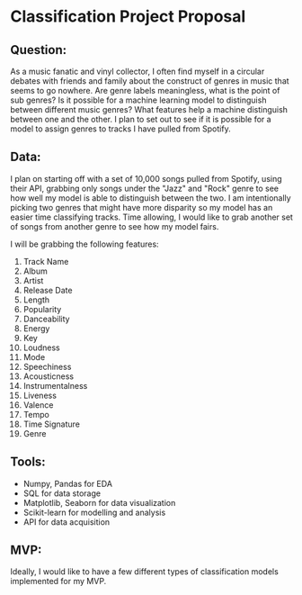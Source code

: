 # Classification Project Proposal

## Question: 
As a music fanatic and vinyl collector, I often find myself in a circular debates with friends and family about the construct of genres in music that seems to go nowhere. Are genre labels meaningless, what is the point of sub genres? Is it possible for a machine learning model to distinguish between different music genres? What features help a machine distinguish between one and the other. I plan to set out to see if it is possible for a model to assign genres to tracks I have pulled from Spotify. 

## Data: 
I plan on starting off with a set of 10,000 songs pulled from Spotify, using their API, grabbing only songs under the "Jazz" and "Rock" genre to see how well my model is able to distinguish between the two. I am intentionally picking two genres that might have more disparity so my model has an easier time classifying tracks. Time allowing, I would like to grab another set of songs from another genre to see how my model fairs. 

I will be grabbing the following features:

1. Track Name
2. Album
3. Artist
4. Release Date
5. Length
6. Popularity
7. Danceability
8. Energy
9. Key
10. Loudness
11. Mode
12. Speechiness
13. Acousticness
14. Instrumentalness
15. Liveness
16. Valence
17. Tempo
18. Time Signature
19. Genre

## Tools:
* Numpy, Pandas for EDA
* SQL for data storage
* Matplotlib, Seaborn  for data visualization
* Scikit-learn for modelling and analysis
* API for data acquisition

## MVP:
Ideally, I would like to have a few different types of classification models implemented for my MVP. 
